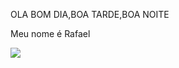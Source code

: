  OLA BOM DIA,BOA TARDE,BOA NOITE

Meu nome é Rafael

![](https://media.tenor.com/mLJFvd9xnzkAAAAi/hololive.gif)
